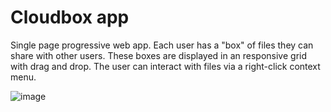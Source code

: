 # Cloudbox app

Single page progressive web app. Each user has a "box" of files they can share with other users. These boxes are displayed in an responsive grid with drag and drop. The user can interact with files via a right-click context menu.

![image](https://user-images.githubusercontent.com/78708210/190515481-6785b3fa-0758-46f2-9674-a4e89c96acad.png)
